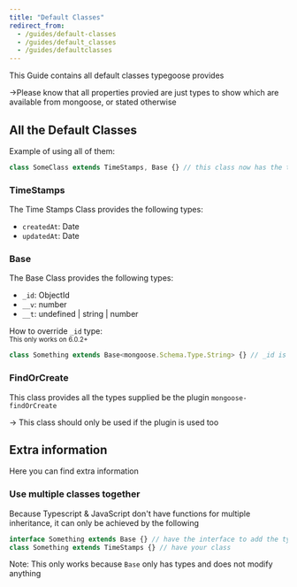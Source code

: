 ```yaml
---
title: "Default Classes"
redirect_from:
  - /guides/default-classes
  - /guides/default_classes
  - /guides/defaultclasses
---
```


This Guide contains all default classes typegoose provides

->Please know that all properties provied are just types to show which are available from mongoose, or stated otherwise

## All the Default Classes

Example of using all of them:

```ts
class SomeClass extends TimeStamps, Base {} // this class now has the types of "TimeStamps" & "Base"
```

### TimeStamps

The Time Stamps Class provides the following types:

- `createdAt`: Date
- `updatedAt`: Date

### Base

The Base Class provides the following types:

- `_id`: ObjectId
- `__v`: number
- `__t`: undefined \| string \| number

How to override `_id` type:  
<sub>This only works on 6.0.2+</sub>

```ts
class Something extends Base<mongoose.Schema.Type.String> {} // _id is now of type "String" (from mongoose)
```

### FindOrCreate

This class provides all the types supplied be the plugin `mongoose-findOrCreate`

-> This class should only be used if the plugin is used too

## Extra information

Here you can find extra information

### Use multiple classes together

Because Typescript & JavaScript don't have functions for multiple inheritance, it can only be achieved by the following

```ts
interface Something extends Base {} // have the interface to add the types of "Base" to the class
class Something extends TimeStamps {} // have your class
```

Note: This only works because `Base` only has types and does not modify anything
